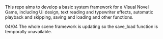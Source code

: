 This repo aims to develop a basic system framework for a Visual Novel Game, including UI design, text reading and typewriter effects, automatic playback and skipping, saving and loading and other functions.



04/04 The whole scene framework is updating so the save_load function is temporally unavailable.
